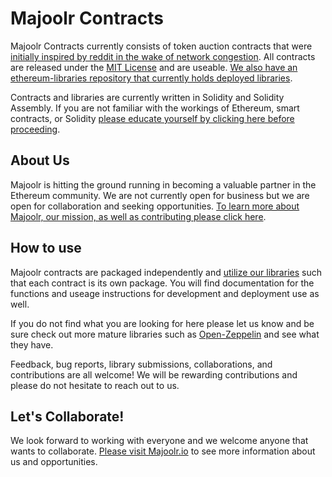 Majoolr Contracts
=========================

Majoolr Contracts currently consists of token auction contracts that were [initially inspired by reddit in the wake of network congestion](https://www.reddit.com/r/ethereum/comments/6iwyta/the_ico_contract_to_end_all_of_the_nonsense/ "reddit post"). All contracts are released under the [MIT License](https://github.com/Majoolr/ethereum-contracts/blob/master/LICENSE "MIT License") and are useable. [We also have an ethereum-libraries repository that currently holds deployed libraries](https://github.com/Majoolr/ethereum-libraries "Github link").

Contracts and libraries are currently written in Solidity and Solidity Assembly. If you are not familiar with the workings of Ethereum, smart contracts, or Solidity [please educate yourself by clicking here before proceeding](https://solidity.readthedocs.io/en/develop/introduction-to-smart-contracts.html "Solidity link").

<!-- START doctoc -->
<!-- END doctoc -->

## About Us

Majoolr is hitting the ground running in becoming a valuable partner in the Ethereum community. We are not currently open for business but we are open for collaboration and seeking opportunities. [To learn more about Majoolr, our mission, as well as contributing please click here](https://majoolr.io "Majoolr website").

## How to use

Majoolr contracts are packaged independently and [utilize our libraries](https://github.com/Majoolr/ethereum-libraries "Github link") such that each contract is its own package. You will find documentation for the functions and useage instructions for development and deployment use as well.   

If you do not find what you are looking for here please let us know and be sure check out more mature libraries such as [Open-Zeppelin](https://github.com/OpenZeppelin/ "Zeppelin github") and see what they have.

Feedback, bug reports, library submissions, collaborations, and contributions are all welcome! We will be rewarding contributions and please do not hesitate to reach out to us.   

## Let's Collaborate!

We look forward to working with everyone and we welcome anyone that wants to collaborate. [Please visit Majoolr.io](https://majoolr.io "Majoolr website") to see more information about us and opportunities.
